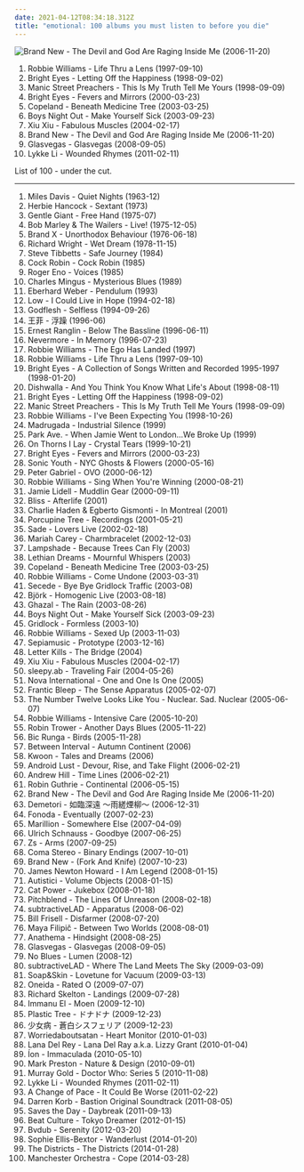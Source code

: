 ```yaml
---
date: 2021-04-12T08:34:18.312Z
title: "emotional: 100 albums you must listen to before you die"
---
```

![Brand New - The Devil and God Are Raging Inside Me (2006-11-20)](http://coverartarchive.org/release/c9294302-9589-4859-a0ed-d82c65b017db/4724008040-500.jpg "Brand New - The Devil and God Are Raging Inside Me (2006-11-20)")
<ol class="albums">
<li data-cover="https://img.discogs.com/srk4VKwvLYZHsdluO_-5sOpdufc=/fit-in/600x611/filters:strip_icc():format(jpeg):mode_rgb():quality(90)/discogs-images/R-14621763-1578342628-8323.jpeg.jpg" data-tags="pop, rock, britpop, british" role="button">Robbie Williams - Life Thru a Lens (1997-09-10)</li>
<li data-cover="https://via.placeholder.com/450" data-tags="indie, emo" role="button">Bright Eyes - Letting Off the Happiness (1998-09-02)</li>
<li data-cover="https://img.discogs.com/uIjAHLlHTOPWsyeSt8OeDiyNSp4=/fit-in/600x602/filters:strip_icc():format(jpeg):mode_rgb():quality(90)/discogs-images/R-1949110-1608819307-6647.jpeg.jpg" data-tags="alternative rock, britpop" role="button">Manic Street Preachers - This Is My Truth Tell Me Yours (1998-09-09)</li>
<li data-cover="http://coverartarchive.org/release/64c2b3d0-f2ff-4e2f-9dad-4c926bb00a10/26393498490-500.jpg" data-tags="indie, folk" role="button">Bright Eyes - Fevers and Mirrors (2000-03-23)</li>
<li data-cover="http://coverartarchive.org/release/11f0018d-ea5d-40d9-85a7-680370e99d74/10394507182-500.jpg" data-tags="indie rock" role="button">Copeland - Beneath Medicine Tree (2003-03-25)</li>
<li data-cover="http://coverartarchive.org/release/0db476e3-af43-4bef-8c7f-07eb55ecb6e0/6939130778-500.jpg" data-tags="emo, post-hardcore, boys night out" role="button">Boys Night Out - Make Yourself Sick (2003-09-23)</li>
<li data-cover="http://coverartarchive.org/release/40ea02cf-77ee-43e7-89c3-ab54f759c078/5619297237-500.jpg" data-tags="experimental" role="button">Xiu Xiu - Fabulous Muscles (2004-02-17)</li>
<li data-cover="http://coverartarchive.org/release/c9294302-9589-4859-a0ed-d82c65b017db/4724008040-500.jpg" data-tags="alternative rock, alternative" role="button">Brand New - The Devil and God Are Raging Inside Me (2006-11-20)</li>
<li data-cover="http://coverartarchive.org/release/d12fb85f-fe28-4070-81b2-5a7e16411889/12851739538-500.jpg" data-tags="alternative" role="button">Glasvegas - Glasvegas (2008-09-05)</li>
<li data-cover="http://coverartarchive.org/release/36850a03-c671-4690-9eb9-b6aa96d52405/7463293341-500.jpg" data-tags="indie pop" role="button">Lykke Li - Wounded Rhymes (2011-02-11)</li>
</ol>
List of 100 - under the cut.
<!-- more -->

_________________

<ol class="albums">
<li data-cover="https://img.discogs.com/h0R1eABejOq3MUBzRu0QoeGnweE=/fit-in/600x600/filters:strip_icc():format(jpeg):mode_rgb():quality(90)/discogs-images/R-4882444-1520803279-9730.jpeg.jpg" data-tags="jazz" role="button">
Miles Davis - Quiet Nights (1963-12)
</li>
<li data-cover="http://coverartarchive.org/release/9aa38b48-7160-30a6-877c-2da7f53f3d3f/15612031939-500.jpg" data-tags="jazz, fusion" role="button">
Herbie Hancock - Sextant (1973)
</li>
<li data-cover="https://img.discogs.com/XNSChXqDzzNbbNTCIKIxDBbV9Q4=/fit-in/594x600/filters:strip_icc():format(jpeg):mode_rgb():quality(90)/discogs-images/R-4551842-1383164301-5953.jpeg.jpg" data-tags="progressive rock" role="button">
Gentle Giant - Free Hand (1975-07)
</li>
<li data-cover="http://coverartarchive.org/release/0fa2416d-3813-4639-90d4-c308779b3802/5478169435-500.jpg" data-tags="reggae" role="button">
Bob Marley & The Wailers - Live! (1975-12-05)
</li>
<li data-cover="http://coverartarchive.org/release/2f023bc1-1835-4199-8652-fe775dfa51d2/17372973548-500.jpg" data-tags="progressive rock, fusion, jazz fusion" role="button">
Brand X - Unorthodox Behaviour (1976-06-18)
</li>
<li data-cover="https://img.discogs.com/0yrEiyDsOslpS69MvvW1tG-RK5I=/fit-in/600x594/filters:strip_icc():format(jpeg):mode_rgb():quality(90)/discogs-images/R-409930-1506580136-9788.jpeg.jpg" data-tags="soft rock, progressive rock, rockstar, wright is never wrong" role="button">
Richard Wright - Wet Dream (1978-11-15)
</li>
<li data-cover="https://img.discogs.com/AB_zVj5AEVQrr7r7leNiXFkSACI=/fit-in/500x498/filters:strip_icc():format(jpeg):mode_rgb():quality(90)/discogs-images/R-1439499-1336332743.jpeg.jpg" data-tags="ecm" role="button">
Steve Tibbetts - Safe Journey (1984)
</li>
<li data-cover="https://img.discogs.com/Xo8QfqoStq0IfuqF7VeQ-iKpmm0=/fit-in/600x584/filters:strip_icc():format(jpeg):mode_rgb():quality(90)/discogs-images/R-666440-1148231790.jpeg.jpg" data-tags="80s" role="button">
Cock Robin - Cock Robin (1985)
</li>
<li data-cover="https://img.discogs.com/zhCkMCRYUMBmmTUa4Tmcy09pbis=/fit-in/600x581/filters:strip_icc():format(jpeg):mode_rgb():quality(90)/discogs-images/R-81710-1463368962-5885.jpeg.jpg" data-tags="ambient" role="button">
Roger Eno - Voices (1985)
</li>
<li data-cover="https://img.discogs.com/SytFAU-eJiMzdDvotKNtpwPOG28=/fit-in/600x586/filters:strip_icc():format(jpeg):mode_rgb():quality(90)/discogs-images/R-4239244-1359406982-8385.jpeg.jpg" data-tags="jazz, instrumental, blues, bass, emotional, cool jazz, smart, saxophon, charles mingus, modernjazz, mac jazz 100, jazzfanatics, eyeneed jazz-playlist, master bass, bassmania, c mingus" role="button">
Charles Mingus - Mysterious Blues (1989)
</li>
<li data-cover="http://coverartarchive.org/release/a938099b-8e26-4ad1-9283-16dbd760dcea/12516372313-500.jpg" data-tags="ecm" role="button">
Eberhard Weber - Pendulum (1993)
</li>
<li data-cover="http://coverartarchive.org/release/2f4394d1-c5fa-493c-99dc-58d96b5864cf/13971905416-500.jpg" data-tags="slowcore" role="button">
Low - I Could Live in Hope (1994-02-18)
</li>
<li data-cover="http://coverartarchive.org/release/4a8502ef-60f2-3616-956d-f2da27abb141/21355512955-500.jpg" data-tags="industrial metal, industrial" role="button">
Godflesh - Selfless (1994-09-26)
</li>
<li data-cover="http://coverartarchive.org/release/aaaa593a-8389-4be0-b0df-d87aa9e739cd/10976155046-500.jpg" data-tags="dream pop, chinese pop, faye" role="button">
王菲 - 浮躁 (1996-06)
</li>
<li data-cover="http://coverartarchive.org/release/7f22edfc-4f93-49d0-96f9-8fb7e1c33f94/3400529654-500.jpg" data-tags="jazz, jazz-funk, ska, jamaica" role="button">
Ernest Ranglin - Below The Bassline (1996-06-11)
</li>
<li data-cover="http://coverartarchive.org/release/db1922b2-eefe-33e6-b517-f17d661688ea/20073908437-500.jpg" data-tags="progressive metal" role="button">
Nevermore - In Memory (1996-07-23)
</li>
<li data-cover="http://coverartarchive.org/release/3852304a-41d1-4639-bab9-abb606c33c75/3031192753-500.jpg" data-tags="pop, alternative, britpop, rock" role="button">
Robbie Williams - The Ego Has Landed (1997)
</li>
<li data-cover="https://img.discogs.com/srk4VKwvLYZHsdluO_-5sOpdufc=/fit-in/600x611/filters:strip_icc():format(jpeg):mode_rgb():quality(90)/discogs-images/R-14621763-1578342628-8323.jpeg.jpg" data-tags="pop, rock, britpop, british" role="button">
Robbie Williams - Life Thru a Lens (1997-09-10)
</li>
<li data-cover="http://coverartarchive.org/release/0efb51b9-b587-4cc2-ae11-fda10fd157f8/2772677034-500.jpg" data-tags="indie, lo-fi" role="button">
Bright Eyes - A Collection of Songs Written and Recorded 1995-1997 (1998-01-20)
</li>
<li data-cover="http://coverartarchive.org/release/c34f41f2-080b-4613-9f38-69a0f57f154b/13096884265-500.jpg" data-tags="rock, alternative rock, emo, soft rock, emotional, purchased 09, rockadd, damien cripps band" role="button">
Dishwalla - And You Think You Know What Life's About (1998-08-11)
</li>
<li data-cover="https://via.placeholder.com/450" data-tags="indie, emo" role="button">
Bright Eyes - Letting Off the Happiness (1998-09-02)
</li>
<li data-cover="https://img.discogs.com/uIjAHLlHTOPWsyeSt8OeDiyNSp4=/fit-in/600x602/filters:strip_icc():format(jpeg):mode_rgb():quality(90)/discogs-images/R-1949110-1608819307-6647.jpeg.jpg" data-tags="alternative rock, britpop" role="button">
Manic Street Preachers - This Is My Truth Tell Me Yours (1998-09-09)
</li>
<li data-cover="http://coverartarchive.org/release/97242b22-9778-4864-920b-3dfc4c104036/15402431156-500.jpg" data-tags="pop, britpop" role="button">
Robbie Williams - I've Been Expecting You (1998-10-26)
</li>
<li data-cover="http://coverartarchive.org/release/dd27c740-f61d-3b7a-a1b4-44d6834a791d/21056285792-500.jpg" data-tags="indie" role="button">
Madrugada - Industrial Silence (1999)
</li>
<li data-cover="https://img.discogs.com/9XJJc89VDdF0x_ord6wcNKHoOTE=/fit-in/300x300/filters:strip_icc():format(jpeg):mode_rgb():quality(90)/discogs-images/R-2878508-1305337950.jpeg.jpg" data-tags="indie, emotional, raw, poignant, addictive" role="button">
Park Ave. - When Jamie Went to London...We Broke Up (1999)
</li>
<li data-cover="https://img.discogs.com/S4lbBciRnftspF8iTmVl-FYocz8=/fit-in/600x547/filters:strip_icc():format(jpeg):mode_rgb():quality(90)/discogs-images/R-1299784-1311620871.jpeg.jpg" data-tags="gothic metal" role="button">
On Thorns I Lay - Crystal Tears (1999-10-21)
</li>
<li data-cover="http://coverartarchive.org/release/64c2b3d0-f2ff-4e2f-9dad-4c926bb00a10/26393498490-500.jpg" data-tags="indie, folk" role="button">
Bright Eyes - Fevers and Mirrors (2000-03-23)
</li>
<li data-cover="http://coverartarchive.org/release/e874cafd-1266-4627-962b-3011feb70f0f/7678581820-500.jpg" data-tags="experimental, experimental rock, 00s" role="button">
Sonic Youth - NYC Ghosts & Flowers (2000-05-16)
</li>
<li data-cover="https://img.discogs.com/2cxc0_VdHiNVveKQGFVABWR3K7A=/fit-in/600x599/filters:strip_icc():format(jpeg):mode_rgb():quality(90)/discogs-images/R-4857981-1591973200-7231.jpeg.jpg" data-tags="ambient" role="button">
Peter Gabriel - OVO (2000-06-12)
</li>
<li data-cover="http://coverartarchive.org/release/b85f3519-c771-3267-92c0-cf509db2eba0/2454107403-500.jpg" data-tags="pop" role="button">
Robbie Williams - Sing When You're Winning (2000-08-21)
</li>
<li data-cover="http://coverartarchive.org/release/7462b16d-0396-40f1-afa3-5ab1de69ef5a/23873125153-500.jpg" data-tags="experimental" role="button">
Jamie Lidell - Muddlin Gear (2000-09-11)
</li>
<li data-cover="https://img.discogs.com/-25gtckTo9rBxnAorcBHfU86hjA=/fit-in/600x606/filters:strip_icc():format(jpeg):mode_rgb():quality(90)/discogs-images/R-1676225-1457301363-7658.jpeg.jpg" data-tags="chillout, ambient" role="button">
Bliss - Afterlife (2001)
</li>
<li data-cover="https://img.discogs.com/n1fZ_ekCNHDdPwgacb5ckCk2-Ns=/fit-in/597x538/filters:strip_icc():format(jpeg):mode_rgb():quality(90)/discogs-images/R-369239-1332153359.jpeg.jpg" data-tags="jazz, instrumental, double bass, emotional, smart, sunset, orgasmic, like a child" role="button">
Charlie Haden & Egberto Gismonti - In Montreal (2001)
</li>
<li data-cover="http://coverartarchive.org/release/3590a73b-bcff-3b18-84a3-fb7ac9fbd1aa/14175880236-500.jpg" data-tags="progressive rock, porcupine tree" role="button">
Porcupine Tree - Recordings (2001-05-21)
</li>
<li data-cover="http://coverartarchive.org/release/d589a228-7528-3635-857e-229677645f59/10834361329-500.jpg" data-tags="soul, female vocalists" role="button">
Sade - Lovers Live (2002-02-18)
</li>
<li data-cover="http://coverartarchive.org/release/c9d5ef78-b211-4b79-a69a-9ad6b9057c02/15458769817-500.jpg" data-tags="pop, rnb" role="button">
Mariah Carey - Charmbracelet (2002-12-03)
</li>
<li data-cover="https://img.discogs.com/BeaO2ukjewjaMsNM-fHJkLxWvT0=/fit-in/600x534/filters:strip_icc():format(jpeg):mode_rgb():quality(90)/discogs-images/R-848167-1380730032-6333.jpeg.jpg" data-tags="indie" role="button">
Lampshade - Because Trees Can Fly (2003)
</li>
<li data-cover="https://img.discogs.com/Tsy-efgTyeILKXqLIAQzXwIMOIQ=/fit-in/225x225/filters:strip_icc():format(jpeg):mode_rgb():quality(90)/discogs-images/R-15954053-1600848177-2663.jpeg.jpg" data-tags="female vocalists, doom metal, atmospheric, emotional" role="button">
Lethian Dreams - Mournful Whispers (2003)
</li>
<li data-cover="http://coverartarchive.org/release/11f0018d-ea5d-40d9-85a7-680370e99d74/10394507182-500.jpg" data-tags="indie rock" role="button">
Copeland - Beneath Medicine Tree (2003-03-25)
</li>
<li data-cover="https://img.discogs.com/_m7u3R0_UAqh2UAVgOwV1iBCOIk=/fit-in/600x598/filters:strip_icc():format(jpeg):mode_rgb():quality(90)/discogs-images/R-2415171-1599648250-9624.jpeg.jpg" data-tags="rock, alternative rock, indie rock, dark, drugs, cocaine" role="button">
Robbie Williams - Come Undone (2003-03-31)
</li>
<li data-cover="http://coverartarchive.org/release/080639a6-91da-413e-92c5-93f568712f53/5815953470-500.jpg" data-tags="idm, ambient, electronic" role="button">
Secede - Bye Bye Gridlock Traffic (2003-08)
</li>
<li data-cover="https://img.discogs.com/aiGtfbrmX10NazhTRVrB3Y0fvOo=/fit-in/600x600/filters:strip_icc():format(jpeg):mode_rgb():quality(90)/discogs-images/R-813694-1161458280.jpeg.jpg" data-tags="electronic, alternative, female vocalists, bjork" role="button">
Björk - Homogenic Live (2003-08-18)
</li>
<li data-cover="https://img.discogs.com/wZNNvwtLcaWF2VaD456oAwYeHH8=/fit-in/600x531/filters:strip_icc():format(jpeg):mode_rgb():quality(90)/discogs-images/R-3915519-1378058017-4159.jpeg.jpg" data-tags="ecm" role="button">
Ghazal - The Rain (2003-08-26)
</li>
<li data-cover="http://coverartarchive.org/release/0db476e3-af43-4bef-8c7f-07eb55ecb6e0/6939130778-500.jpg" data-tags="emo, post-hardcore, boys night out" role="button">
Boys Night Out - Make Yourself Sick (2003-09-23)
</li>
<li data-cover="https://img.discogs.com/8kofULiw0MzHz9ixX-yA2ER6EmY=/fit-in/600x543/filters:strip_icc():format(jpeg):mode_rgb():quality(90)/discogs-images/R-214701-1236718923.jpeg.jpg" data-tags="ambient, idm, industrial" role="button">
Gridlock - Formless (2003-10)
</li>
<li data-cover="https://img.discogs.com/-BJ3W5XyrgPaKFjreVaLkWj-yB4=/fit-in/600x524/filters:strip_icc():format(jpeg):mode_rgb():quality(90)/discogs-images/R-467132-1533497416-9429.jpeg.jpg" data-tags="indie, alternative, dark, alternative rock" role="button">
Robbie Williams - Sexed Up (2003-11-03)
</li>
<li data-cover="http://coverartarchive.org/release/7699cadb-b69e-4f39-a8a3-3f72487a35db/8018314646-500.jpg" data-tags="danish, denmark, copenhagen, europe, european, skandinavian music, skandinavian" role="button">
Sepiamusic - Prototype (2003-12-16)
</li>
<li data-cover="http://coverartarchive.org/release/46c65355-be9d-479f-9d14-82c294dd6136/25689193092-500.jpg" data-tags="post-hardcore" role="button">
Letter Kills - The Bridge (2004)
</li>
<li data-cover="http://coverartarchive.org/release/40ea02cf-77ee-43e7-89c3-ab54f759c078/5619297237-500.jpg" data-tags="experimental" role="button">
Xiu Xiu - Fabulous Muscles (2004-02-17)
</li>
<li data-cover="https://img.discogs.com/oeu78RY4hHJ8uN-50Ouui4eL3Uo=/fit-in/508x449/filters:strip_icc():format(jpeg):mode_rgb():quality(90)/discogs-images/R-7438956-1441541265-3114.png.jpg" data-tags="ambient, atmospheric, emotional" role="button">
sleepy.ab - Traveling Fair (2004-05-26)
</li>
<li data-cover="https://img.discogs.com/0f36ac86c54fe502a205affaefeae52f092904f2/images/spacer.gif" data-tags="indie, pop, power pop, britpop, german" role="button">
Nova International - One and One Is One (2005)
</li>
<li data-cover="https://img.discogs.com/dAgslzEB3UGsZbLkNuCDM4a6NMs=/fit-in/600x592/filters:strip_icc():format(jpeg):mode_rgb():quality(90)/discogs-images/R-1166028-1197566525.jpeg.jpg" data-tags="metal, progressive metal" role="button">
Frantic Bleep - The Sense Apparatus (2005-02-07)
</li>
<li data-cover="http://coverartarchive.org/release/02942ebd-41d0-4868-a6aa-20f70ffee92b/7928073801-500.jpg" data-tags="metalcore, metal, mathcore" role="button">
The Number Twelve Looks Like You - Nuclear. Sad. Nuclear (2005-06-07)
</li>
<li data-cover="http://coverartarchive.org/release/d304d0ae-4937-30a9-9ea7-656a8d92860b/1413448182-500.jpg" data-tags="pop, robbie williams" role="button">
Robbie Williams - Intensive Care (2005-10-20)
</li>
<li data-cover="http://coverartarchive.org/release/2da6aed3-159d-4fbd-98e5-f2ee6c5873ee/10727113172-500.jpg" data-tags="blues" role="button">
Robin Trower - Another Days Blues (2005-11-22)
</li>
<li data-cover="http://coverartarchive.org/release/2839a139-42df-4c0e-85fd-589a70069cfd/26628346524-500.jpg" data-tags="female vocalists, singer-songwriter" role="button">
Bic Runga - Birds (2005-11-28)
</li>
<li data-cover="http://coverartarchive.org/release/d8ea618e-b7f2-4c6c-a2f6-160bf2338d57/11939232825-500.jpg" data-tags="ambient" role="button">
Between Interval - Autumn Continent (2006)
</li>
<li data-cover="http://coverartarchive.org/release/19d83e29-60c4-43c6-a9d0-377df11dd05c/2893165445-500.jpg" data-tags="post-rock" role="button">
Kwoon - Tales and Dreams (2006)
</li>
<li data-cover="https://img.discogs.com/giNZH8F_a4Lq_kp-oI4fXVZdqhQ=/fit-in/600x517/filters:strip_icc():format(jpeg):mode_rgb():quality(90)/discogs-images/R-659495-1171225004.jpeg.jpg" data-tags="industrial" role="button">
Android Lust - Devour, Rise, and Take Flight (2006-02-21)
</li>
<li data-cover="http://coverartarchive.org/release/72e0da1a-4d97-454e-8996-9e21ccd830df/6268951849-500.jpg" data-tags="jazz, andrew hill" role="button">
Andrew Hill - Time Lines (2006-02-21)
</li>
<li data-cover="http://coverartarchive.org/release/8e55179a-ef95-4ba5-8e7b-f77f8cfd21dd/9538277786-500.jpg" data-tags="ambient, dream pop" role="button">
Robin Guthrie - Continental (2006-05-15)
</li>
<li data-cover="http://coverartarchive.org/release/c9294302-9589-4859-a0ed-d82c65b017db/4724008040-500.jpg" data-tags="alternative rock, alternative" role="button">
Brand New - The Devil and God Are Raging Inside Me (2006-11-20)
</li>
<li data-cover="http://coverartarchive.org/release/dfeea70b-876e-4255-8b10-38151d3a9768/6402327610-500.jpg" data-tags="rock, japanese, instrumental, emotional, j-rock, nu-metal, touhou, doujin, doujin ongaku" role="button">
Demetori - 如臨深遠 ～雨縒煙柳～ (2006-12-31)
</li>
<li data-cover="https://img.discogs.com/5bHyh0Y50hhrvqc3hX5fAdo5JVE=/fit-in/500x500/filters:strip_icc():format(jpeg):mode_rgb():quality(90)/discogs-images/R-865707-1216949243.jpeg.jpg" data-tags="electronica, post-rock, shoegaze, dreamy, emotional, city centre offices, indierock, shoegazing, the notwist, brooding, my bloody valentine, sensitive, slowdive, de:bug album reviews 2007, eventually, buero, tijuana mon amour broadcasting inc" role="button">
Fonoda - Eventually (2007-02-23)
</li>
<li data-cover="https://img.discogs.com/UsTX6VX88iKYRG7ac2cMLojxbFg=/fit-in/600x600/filters:strip_icc():format(jpeg):mode_rgb():quality(90)/discogs-images/R-1676580-1401460206-8106.jpeg.jpg" data-tags="progressive rock" role="button">
Marillion - Somewhere Else (2007-04-09)
</li>
<li data-cover="https://via.placeholder.com/450" data-tags="ambient" role="button">
Ulrich Schnauss - Goodbye (2007-06-25)
</li>
<li data-cover="http://coverartarchive.org/release/f266c388-6016-4963-8c0f-26d3354f09a1/15148699848-500.jpg" data-tags="math rock, experimental, emotional, irresistible, gammarec, freepurp1e" role="button">
Zs - Arms (2007-09-25)
</li>
<li data-cover="http://coverartarchive.org/release/6d869b5c-4b5b-42a6-81df-24bff7a86897/6101315907-500.jpg" data-tags="instrumental, post-rock, emotional, free albums" role="button">
Coma Stereo - Binary Endings (2007-10-01)
</li>
<li data-cover="http://coverartarchive.org/release/2019b20c-5d03-4541-bb53-5c15ee70d96a/9587442762-500.jpg" data-tags="alternative, alternative rock" role="button">
Brand New - (Fork And Knife) (2007-10-23)
</li>
<li data-cover="http://coverartarchive.org/release/c76df01a-608b-4c4e-bc83-72c9adce1cf6/7275760181-500.jpg" data-tags="soundtrack" role="button">
James Newton Howard - I Am Legend (2008-01-15)
</li>
<li data-cover="https://img.discogs.com/8X2pdbVu2YlOlbt-cdY24xkLHFw=/fit-in/600x539/filters:strip_icc():format(jpeg):mode_rgb():quality(90)/discogs-images/R-1088768-1200315467.jpeg.jpg" data-tags="ambient" role="button">
Autistici - Volume Objects (2008-01-15)
</li>
<li data-cover="http://coverartarchive.org/release/472ab586-be69-4bdb-8f90-af1d25e754a6/22781705669-500.jpg" data-tags="female vocalists, covers, jazz, cover" role="button">
Cat Power - Jukebox (2008-01-18)
</li>
<li data-cover="https://img.discogs.com/DyWu3CEd5LuXQc3dixzCGOvbvVI=/fit-in/350x350/filters:strip_icc():format(jpeg):mode_rgb():quality(90)/discogs-images/R-6534530-1421444901-4252.jpeg.jpg" data-tags="metal, rock, uk, epic, atmospheric, emotional" role="button">
Pitchblend - The Lines Of Unreason (2008-02-18)
</li>
<li data-cover="http://coverartarchive.org/release/6c23a859-cfd7-45d6-8a80-5e7320db66ea/16127915858-500.jpg" data-tags="ambient" role="button">
subtractiveLAD - Apparatus (2008-06-02)
</li>
<li data-cover="https://img.discogs.com/4RtcdxxPpMtXZ6WlDPiuxjLJ_7o=/fit-in/319x288/filters:strip_icc():format(jpeg):mode_rgb():quality(90)/discogs-images/R-2525620-1288770683.jpeg.jpg" data-tags="chillout, instrumental, emotional, intelligent, nice, smart, sophisticated, good morning, powerful, pioneer, smooth sounds, come on wake up, fantastic soundscaper, turns my speakers alive" role="button">
Bill Frisell - Disfarmer (2008-07-20)
</li>
<li data-cover="http://coverartarchive.org/release/4ed22f1e-5e36-46b6-be87-8fad8eda7175/7136533437-500.jpg" data-tags="classical, solo, piano, acoustic, melodic, emotional, melancholic, relax, free music" role="button">
Maya Filipič - Between Two Worlds (2008-08-01)
</li>
<li data-cover="http://coverartarchive.org/release/c0c588fc-5669-4b8f-b25c-560111e0bbba/5284367213-500.jpg" data-tags="acoustic, progressive rock" role="button">
Anathema - Hindsight (2008-08-25)
</li>
<li data-cover="http://coverartarchive.org/release/d12fb85f-fe28-4070-81b2-5a7e16411889/12851739538-500.jpg" data-tags="alternative" role="button">
Glasvegas - Glasvegas (2008-09-05)
</li>
<li data-cover="http://coverartarchive.org/release/801ac2ea-ba3a-46ca-a9ec-3b47a36a69c8/27124068289-500.jpg" data-tags="blues, emotional, smart, arabicana" role="button">
No Blues - Lumen (2008-12)
</li>
<li data-cover="http://coverartarchive.org/release/69dc2869-1f69-4cda-b85c-0847a8124e2e/16162133670-500.jpg" data-tags="electronic, ambient, experimental, post-rock, shoegaze" role="button">
subtractiveLAD - Where The Land Meets The Sky (2009-03-09)
</li>
<li data-cover="https://img.discogs.com/5ULMdii6V1Px_WEq_Gnq-FYTwV4=/fit-in/500x500/filters:strip_icc():format(jpeg):mode_rgb():quality(90)/discogs-images/R-1690134-1266618713.jpeg.jpg" data-tags="piano" role="button">
Soap&Skin - Lovetune for Vacuum (2009-03-13)
</li>
<li data-cover="https://img.discogs.com/69CuUkIJSZnowWjQ8B85R_IfC-I=/fit-in/600x600/filters:strip_icc():format(jpeg):mode_rgb():quality(90)/discogs-images/R-11629954-1519696742-5842.jpeg.jpg" data-tags="indie, experimental, emotional, 00s, post-everything, jagjaguwar, beyondwithin, newbreed" role="button">
Oneida - Rated O (2009-07-07)
</li>
<li data-cover="http://coverartarchive.org/release/86867f3d-eb2b-4e2d-8431-129eb3be060f/11460798997-500.jpg" data-tags="ambient" role="button">
Richard Skelton - Landings (2009-07-28)
</li>
<li data-cover="http://coverartarchive.org/release/af7ba85c-383e-4167-9e1d-c3d40b49c02d/2892953747-500.jpg" data-tags="post-rock, emotional" role="button">
Immanu El - Moen (2009-12-10)
</li>
<li data-cover="https://img.discogs.com/gD247ti3D9cP1juILhdTNP8Mv_U=/fit-in/600x264/filters:strip_icc():format(jpeg):mode_rgb():quality(90)/discogs-images/R-11540436-1581744525-1351.jpeg.jpg" data-tags="post-rock, shoegaze, ethereal, emotional, angura-kei" role="button">
Plastic Tree - ドナドナ (2009-12-23)
</li>
<li data-cover="https://via.placeholder.com/450" data-tags="emotional" role="button">
少女病 - 蒼白シスフェリア (2009-12-23)
</li>
<li data-cover="http://coverartarchive.org/release/04d7a489-5567-45e7-aa12-47816715a9ae/22818132226-500.jpg" data-tags="electronica, vocal, alternative, post-rock, glitch, emotional, leeds, lms" role="button">
Worriedaboutsatan - Heart Monitor (2010-01-03)
</li>
<li data-cover="http://coverartarchive.org/release/e7e8f73f-e4b7-43f4-a0a9-56ecb4b5de8e/8005260643-500.jpg" data-tags="alternative, indie pop, indie" role="button">
Lana Del Rey - Lana Del Ray a.k.a. Lizzy Grant (2010-01-04)
</li>
<li data-cover="http://coverartarchive.org/release/e7316e03-3752-47a3-983b-1c14deb80c78/2500304912-500.jpg" data-tags="darkwave" role="button">
Íon - Immaculada (2010-05-10)
</li>
<li data-cover="http://coverartarchive.org/release/d6cfd873-367a-4ec4-ad7f-fea0b0568d84/10020528182-500.jpg" data-tags="electronica, emotional, epic instrumental" role="button">
Mark Preston - Nature & Design (2010-09-01)
</li>
<li data-cover="http://coverartarchive.org/release/dc8ddbbc-ea9e-4b9f-b5d6-ae6a86a93769/2097153331-500.jpg" data-tags="soundtrack" role="button">
Murray Gold - Doctor Who: Series 5 (2010-11-08)
</li>
<li data-cover="http://coverartarchive.org/release/36850a03-c671-4690-9eb9-b6aa96d52405/7463293341-500.jpg" data-tags="indie pop" role="button">
Lykke Li - Wounded Rhymes (2011-02-11)
</li>
<li data-cover="http://coverartarchive.org/release/6ba6ade6-bbd6-4c2d-93a8-31f579f9a6f1/9182331337-500.jpg" data-tags="alternative, alternative rock, emo, pop punk, emotional, pop-punk" role="button">
A Change of Pace - It Could Be Worse (2011-02-22)
</li>
<li data-cover="http://coverartarchive.org/release/c4016d7e-9cdd-4df3-8fc7-02b90d95a304/1517678811-500.jpg" data-tags="soundtrack, trip-hop" role="button">
Darren Korb - Bastion Original Soundtrack (2011-08-05)
</li>
<li data-cover="https://img.discogs.com/u9-_8zr6HcoOOSFr4otuCM_yehs=/fit-in/220x220/filters:strip_icc():format(jpeg):mode_rgb():quality(90)/discogs-images/R-3229235-1321426120.jpeg.jpg" data-tags="indie, alternative rock, pop rock, easy listening, emotional, hypnotic, hauntingly beautiful, concept album, comforting, worth the wait, fucking good music, lyrically brilliant, relatable, conclusion, change in style, daybreak trilogy" role="button">
Saves the Day - Daybreak (2011-09-13)
</li>
<li data-cover="http://coverartarchive.org/release/d9ab4abd-cbe9-436d-b451-7c10db9ecada/3197833552-500.jpg" data-tags="instrumental, synthpop, emotional, chillwave, emotive" role="button">
Beat Culture - Tokyo Dreamer (2012-01-15)
</li>
<li data-cover="http://coverartarchive.org/release/710c7f38-563a-48c1-b93c-740043697c0a/6393087014-500.jpg" data-tags="electronic, ambient, dreamy, 10s" role="button">
Bvdub - Serenity (2012-03-20)
</li>
<li data-cover="http://coverartarchive.org/release/b543cfef-c8d1-4ba3-a8b2-742af1d56cd3/15500392136-500.jpg" data-tags="indie, pop, female vocalists" role="button">
Sophie Ellis-Bextor - Wanderlust (2014-01-20)
</li>
<li data-cover="http://coverartarchive.org/release/b3e8d831-3a0c-48f3-bb2b-bcd3a4c3a85a/6365027914-500.jpg" data-tags="indie, rock, folk, singer-songwriter, acoustic, country-rock, guitar, build, emotional, country rock, travelling, emotive, build-up, travel music, travelling music" role="button">
The Districts - The Districts (2014-01-28)
</li>
<li data-cover="http://coverartarchive.org/release/7d276ca4-c5da-4ad7-a838-2939d57b6a55/7522883582-500.jpg" data-tags="rock, alternative" role="button">
Manchester Orchestra - Cope (2014-03-28)
</li>
</ol>